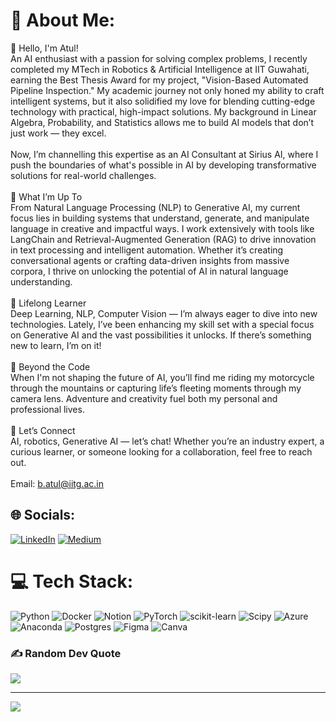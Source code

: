 # 💫 About Me:
👋 Hello, I'm Atul!<br>An AI enthusiast with a passion for solving complex problems, I recently completed my MTech in Robotics & Artificial Intelligence at IIT Guwahati, earning the Best Thesis Award for my project, "Vision-Based Automated Pipeline Inspection." My academic journey not only honed my ability to craft intelligent systems, but it also solidified my love for blending cutting-edge technology with practical, high-impact solutions. My background in Linear Algebra, Probability, and Statistics allows me to build AI models that don’t just work — they excel.<br><br>Now, I’m channelling this expertise as an AI Consultant at Sirius AI, where I push the boundaries of what's possible in AI by developing transformative solutions for real-world challenges.<br><br>🚀 What I’m Up To<br>From Natural Language Processing (NLP) to Generative AI, my current focus lies in building systems that understand, generate, and manipulate language in creative and impactful ways. I work extensively with tools like LangChain and Retrieval-Augmented Generation (RAG) to drive innovation in text processing and intelligent automation. Whether it’s creating conversational agents or crafting data-driven insights from massive corpora, I thrive on unlocking the potential of AI in natural language understanding.<br><br>🌱 Lifelong Learner<br>Deep Learning, NLP, Computer Vision — I’m always eager to dive into new technologies. Lately, I’ve been enhancing my skill set with a special focus on Generative AI and the vast possibilities it unlocks. If there’s something new to learn, I’m on it!<br><br>🌄 Beyond the Code<br>When I'm not shaping the future of AI, you’ll find me riding my motorcycle through the mountains or capturing life’s fleeting moments through my camera lens. Adventure and creativity fuel both my personal and professional lives.<br><br>💬 Let’s Connect<br>AI, robotics, Generative AI — let’s chat! Whether you’re an industry expert, a curious learner, or someone looking for a collaboration, feel free to reach out.<br><br>Email: b.atul@iitg.ac.in


## 🌐 Socials:
[![LinkedIn](https://img.shields.io/badge/LinkedIn-%230077B5.svg?logo=linkedin&logoColor=white)](https://linkedin.com/in/bhagatatul) [![Medium](https://img.shields.io/badge/Medium-12100E?logo=medium&logoColor=white)](https://medium.com/@atulbhagat.ba) 

# 💻 Tech Stack:
![Python](https://img.shields.io/badge/python-3670A0?style=for-the-badge&logo=python&logoColor=ffdd54) ![Docker](https://img.shields.io/badge/docker-%230db7ed.svg?style=for-the-badge&logo=docker&logoColor=white) ![Notion](https://img.shields.io/badge/Notion-%23000000.svg?style=for-the-badge&logo=notion&logoColor=white) ![PyTorch](https://img.shields.io/badge/PyTorch-%23EE4C2C.svg?style=for-the-badge&logo=PyTorch&logoColor=white) ![scikit-learn](https://img.shields.io/badge/scikit--learn-%23F7931E.svg?style=for-the-badge&logo=scikit-learn&logoColor=white) ![Scipy](https://img.shields.io/badge/SciPy-%230C55A5.svg?style=for-the-badge&logo=scipy&logoColor=%white) ![Azure](https://img.shields.io/badge/azure-%230072C6.svg?style=for-the-badge&logo=microsoftazure&logoColor=white) ![Anaconda](https://img.shields.io/badge/Anaconda-%2344A833.svg?style=for-the-badge&logo=anaconda&logoColor=white) ![Postgres](https://img.shields.io/badge/postgres-%23316192.svg?style=for-the-badge&logo=postgresql&logoColor=white) ![Figma](https://img.shields.io/badge/figma-%23F24E1E.svg?style=for-the-badge&logo=figma&logoColor=white) ![Canva](https://img.shields.io/badge/Canva-%2300C4CC.svg?style=for-the-badge&logo=Canva&logoColor=white)

### ✍️ Random Dev Quote
![](https://quotes-github-readme.vercel.app/api?type=horizontal&theme=light)

---
[![](https://visitcount.itsvg.in/api?id=AI-Bhagat&icon=0&color=0)](https://visitcount.itsvg.in)

<!-- Proudly created with GPRM ( https://gprm.itsvg.in ) -->
